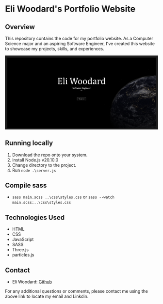 # Eli Woodard's Portfolio Website

## Overview

This repository contains the code for my portfolio website. As a Computer Science major and an aspiring Software Engineer, I've created this website to showcase my projects, skills, and experiences.

![Portfolio Screenshot](./Images/PortfolioHeader.png)

## Running locally
1. Download the repo onto your system.
2. Install Node.js v20.10.0
3. Change directory to the project.
4. Run `node .\server.js` 

## Compile sass
- `sass main.scss ..\css\styles.css` or `sass --watch main.scss:..\css\styles.css`


## Technologies Used
- HTML
- CSS
- JavaScript
- SASS
- Three.js
- particles.js

## Contact
- Eli Woodard: [Github](https://github.com/EliWoodard)

For any additional questions or comments, please contact me using the above link to locate my email and Linkdin.
